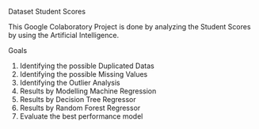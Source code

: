 Dataset Student Scores

This Google Colaboratory Project is done by analyzing the Student Scores by using the Artificial Intelligence.

Goals
1. Identifying the possible Duplicated Datas
2. Identifying the possible Missing Values
3. Identifying the Outlier Analysis
4. Results by Modelling Machine Regression
5. Results by Decision Tree Regressor
6. Results by Random Forest Regressor
7. Evaluate the best performance model

